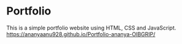 # Portfolio
This is a simple portfolio website using HTML, CSS and JavaScript.
https://ananyaanu928.github.io/Portfolio-ananya-OIBGRIP/
